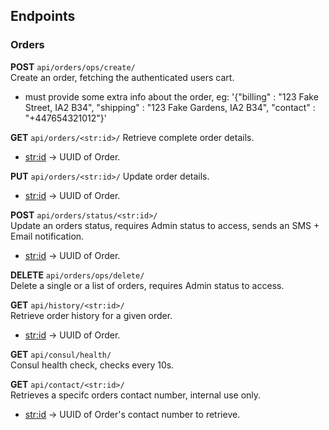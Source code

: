 ## Endpoints 

### **Orders**

**POST** `api/orders/ops/create/`   
Create an order, fetching the authenticated users cart.
- must provide some extra info about the order, eg: '{"billing" : "123 Fake Street, IA2 B34", "shipping" : "123 Fake Gardens, IA2 B34", "contact" : "+447654321012"}'  

**GET** `api/orders/<str:id>/`
Retrieve complete order details.
- <str:id> -> UUID of Order.


**PUT** `api/orders/<str:id>/`
Update order details.
- <str:id> -> UUID of Order.


**POST** `api/orders/status/<str:id>/`   
Update an orders status, requires Admin status to access, sends an SMS + Email notification.
- <str:id> -> UUID of Order.


**DELETE** `api/orders/ops/delete/`   
Delete a single or a list of orders, requires Admin status to access.


**GET** `api/history/<str:id>/`   
Retrieve order history for a given order.
- <str:id> -> UUID of Order.

**GET** `api/consul/health/`   
Consul health check, checks every 10s.


**GET** `api/contact/<str:id>/`   
Retrieves a specifc orders contact number, internal use only.
- <str:id> -> UUID of Order's contact number to retrieve.

